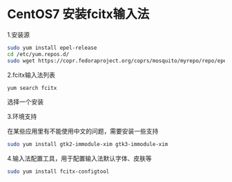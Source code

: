 # CentOS7 安装fcitx输入法
1.安装源
```bash
sudo yum install epel-release
cd /etc/yum.repos.d/
sudo wget https://copr.fedoraproject.org/coprs/mosquito/myrepo/repo/epel-7/mosquito-myrepo-epel-7.repo
```
2.fcitx输入法列表
```bash
yum search fcitx
```
选择一个安装

3.环境支持

在某些应用里有不能使用中文的问题，需要安装一些支持
```bash
sudo yum install gtk2-immodule-xim gtk3-immodule-xim
```
4.输入法配置工具，用于配置输入法默认字体、皮肤等
```bash
sudo yum install fcitx-configtool
```